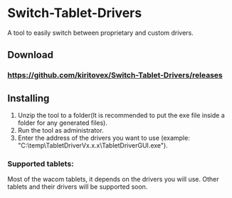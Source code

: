 # Switch-Tablet-Drivers
A tool to easily switch between proprietary and custom drivers.

## Download
### https://github.com/kiritovex/Switch-Tablet-Drivers/releases

## Installing
1) Unzip the tool to a folder(It is recommended to put the exe file inside a folder for any generated files).
2) Run the tool as administrator.
3) Enter the address of the drivers you want to use (example: "C:\temp\TabletDriverVx.x.x\TabletDriverGUI.exe").

### Supported tablets:
Most of the wacom tablets, it depends on the drivers you will use.
Other tablets and their drivers will be supported soon.
